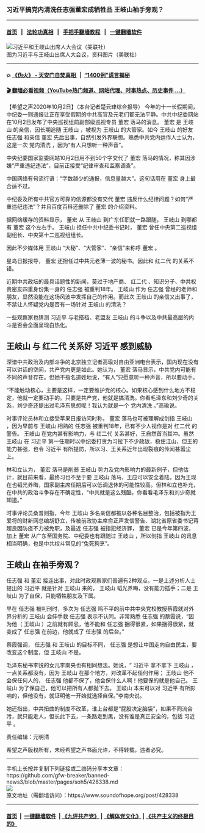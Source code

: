 ### 习近平搞党内清洗任志强董宏成牺牲品 王岐山袖手旁观？
------------------------

#### [首页](https://github.com/gfw-breaker/banned-news3/blob/master/README.md) &nbsp;&nbsp;|&nbsp;&nbsp; [法轮功真相](https://github.com/begood0513/basic/blob/master/README.md)  &nbsp;&nbsp;|&nbsp;&nbsp; [手把手翻墙教程](https://github.com/gfw-breaker/guides/wiki)  &nbsp;&nbsp;|&nbsp;&nbsp; [一键翻墙软件](https://github.com/gfw-breaker/nogfw/blob/master/README.md)  



<div><img alt="习近平和王岐山出席人大会议（美联社）" src="https://img.soundofhope.org/2020-04/wuhanfeiyan_2020-04-21_2-1587474059101.jpeg"/>
<br/><figcaption class="caption">
 图为习近平与王岐山出席人大会议，资料图片（美联社）
</figcaption></div><hr/>

#### 💥 [《伪火》 - 天安门自焚真相 ](http://158.247.195.190:10000/videos/blog/weihuo.html)&nbsp; |&nbsp; [“1400例”谎言揭秘  ](http://158.247.195.190:10000/videos/blog/jiexi1400.html)

#### [ 🎬  翻墙必看视频（YouTube热门频道、网站代理、时事热点、历史事件 ...）](https://github.com/gfw-breaker/links/blob/master/banned.md)

<div><div class="Content__Wrapper sc-1bvya0-0 grZQxZ">
 <p class="meta-top">
  <span class="meta">
   【希望之声2020年10月2日】（本台记者楚云珒综合报导）
  </span>
  今年的十一长假期间，中纪委一则通报让正在享受假期的中共高官及元老们都无法平静。中共中纪委网站在10月2日发布了中央巡视组前副部级巡视专员
  <ok href="/term/388819">
   董宏
  </ok>
  落马的消息。
  <ok href="/term/388819">
   董宏
  </ok>
  是
  <ok href="/term/9609">
   王岐山
  </ok>
  的亲信，因长期追随
  <ok href="/term/9609">
   王岐山
  </ok>
  ，被视为
  <ok href="/term/9609">
   王岐山
  </ok>
  的大管家。如今
  <ok href="/term/9609">
   王岐山
  </ok>
  的好友
  <ok href="/term/18087">
   任志强
  </ok>
  和亲信
  <ok href="/term/388819">
   董宏
  </ok>
  先后出事，自然引发外界联想。熟悉中共党内运作人士认为，这是一次
  <ok href="/term/25304">
   党内清洗
  </ok>
  ，因为“有人只想听一种声音”。
 </p>
 <p>
  中央纪委国家监委网站10月2日用不到50个字交代了
  <ok href="/term/388819">
   董宏
  </ok>
  落马的情况，称其因涉嫌“严重违纪违法”，目前正接受“纪律审查和监察调查”。
 </p>
 <div class="AD_Embed__Wrap-sc-1xslmin-0 igMuqX module desktop">
  <div>
  </div>
 </div>
 <p>
  中国网络有句流行语：“字数越少的通报，信息量越大”。这句话用在
  <ok href="/term/388819">
   董宏
  </ok>
  身上最合适不过。
 </p>
 <p>
  中纪委及所有中共官方可靠的信源都没有交代
  <ok href="/term/388819">
   董宏
  </ok>
  违反什么纪律问题？如何“严重违纪违法”？并且百度百科还删除了
  <ok href="/term/388819">
   董宏
  </ok>
  的介绍资料。
 </p>
 <p>
  据网络缓存的资料显示，
  <ok href="/term/388819">
   董宏
  </ok>
  从
  <ok href="/term/9609">
   王岐山
  </ok>
  到广东任职就一路跟随，
  <ok href="/term/9609">
   王岐山
  </ok>
  到哪都有
  <ok href="/term/388819">
   董宏
  </ok>
  这个左右手。
  <ok href="/term/9609">
   王岐山
  </ok>
  担任中共中纪委书记时，
  <ok href="/term/388819">
   董宏
  </ok>
  曾任中央第二巡视组副组长、中央第十二巡视组组长。
 </p>
 <p>
  因此不少媒体用
  <ok href="/term/9609">
   王岐山
  </ok>
  “大秘”、“大管家”、“亲信”来称呼
  <ok href="/term/388819">
   董宏
  </ok>
  。
 </p>
 <p>
  星岛日报报导，
  <ok href="/term/388819">
   董宏
  </ok>
  还担任过中共元老薄一波的秘书。因此和
  <ok href="/term/9445">
   红二代
  </ok>
  的关系不错。
 </p>
 <p>
  近期中共政坛的最具话题性的新闻，莫过于地产商、
  <ok href="/term/9445">
   红二代
  </ok>
  、知识分子、中共权贵密友四重身份集一身的
  <ok href="/term/18087">
   任志强
  </ok>
  被重判18年。
  <ok href="/term/9609">
   王岐山
  </ok>
  作为
  <ok href="/term/18087">
   任志强
  </ok>
  曾经的老师和朋友，显然没能在这场风波中发挥自己的作用。而此次
  <ok href="/term/9609">
   王岐山
  </ok>
  的亲信又出事了，不禁让人怀疑党内是否有一场针对
  <ok href="/term/9609">
   王岐山
  </ok>
  的清洗？
 </p>
 <p>
  一些观察家也猜测
  <ok href="/term/1063">
   习近平
  </ok>
  与老搭档、老盟友
  <ok href="/term/9609">
   王岐山
  </ok>
  的斗争以及中共最高层的内斗是否会全面呈现白热化。
 </p>
 <h2>
  <ok href="/term/9609">
   王岐山
  </ok>
  与
  <ok href="/term/9445">
   红二代
  </ok>
  关系好
  <ok href="/term/1063">
   习近平
  </ok>
  感到威胁
 </h2>
 <p>
  深谙中共政治及内部斗争的北京独立记者高瑜对自由亚洲电台表示，国内现在没有可以讲话的空间，共产党内更是如此。她认为，
  <ok href="/term/388819">
   董宏
  </ok>
  落马显示，中共党内可能有不同的声音存在。但她不指名道姓地说，“有人”只愿意听一种声音，所以要动手。
 </p>
 <p>
  “不能触动核心，主要是这样，一定要维护党的核心。如果核心感到什么地方不稳定，他就一定要动手的。只要是共产党，他就是搞清洗。你看毛泽东和刘少奇的关系，刘少奇还提出过毛泽东思想呢！我认为就是一个
  <ok href="/term/25304">
   党内清洗
  </ok>
  。”高瑜说。
 </p>
 <p>
  时事评论员林和立接受苹果日报访问时称，
  <ok href="/term/388819">
   董宏
  </ok>
  落马也可被理解成剑指
  <ok href="/term/9609">
   王岐山
  </ok>
  ，因为早前与
  <ok href="/term/9609">
   王岐山
  </ok>
  相熟的
  <ok href="/term/18087">
   任志强
  </ok>
  被重判18年，已有不少人视作是对
  <ok href="/term/9445">
   红二代
  </ok>
  的警告。
  <ok href="/term/9609">
   王岐山
  </ok>
  在党内甚有影响力，与
  <ok href="/term/9445">
   红二代
  </ok>
  关系甚好，王自然首当其冲。虽然
  <ok href="/term/9609">
   王岐山
  </ok>
  在
  <ok href="/term/1063">
   习近平
  </ok>
  第一任期时以中纪委打贪为习拉下不少政敌，稳住江山，但王的能力甚强，也令
  <ok href="/term/1063">
   习近平
  </ok>
  有所提防，所以习、王关系近年出现裂痕的传闻甚嚣尘上。
 </p>
 <p>
  林和立认为，
  <ok href="/term/388819">
   董宏
  </ok>
  落马是削弱
  <ok href="/term/9609">
   王岐山
  </ok>
  势力及党内影响力的最新例子，但他估计，就目前来看，最终习也不至于要
  <ok href="/term/9609">
   王岐山
  </ok>
  落马，王应可以安全着陆，因为王现在也韬光养晦，国家副主席任期后可以低调退休的可能性较高。但林和立也补充，在中共的政治斗争存在不确定性，“中共就是这么残酷，你看看毛泽东和刘少奇就知道。”
 </p>
 <p>
  时事评论员桑普则指，今年
  <ok href="/term/9609">
   王岐山
  </ok>
  多名亲信都被以各种名目整治，包括被指为王爱将的财新网总编胡舒立，传被前政协主席俞正声发信警告、湖北省原省委书记蒋超良因防疫不力被免职，及最近
  <ok href="/term/18087">
   任志强
  </ok>
  被指犯经济罪，
  <ok href="/term/388819">
   董宏
  </ok>
  已是今年第四波，加上
  <ok href="/term/388819">
   董宏
  </ok>
  从广东至国务院、中纪委也有跟随过
  <ok href="/term/9609">
   王岐山
  </ok>
  ，所以剑指
  <ok href="/term/9609">
   王岐山
  </ok>
  的讯息相当明确，也是中共权斗常见的“兔死狗烹”。
 </p>
 <h2>
  <ok href="/term/9609">
   王岐山
  </ok>
  在袖手旁观？
 </h2>
 <p>
  <ok href="/term/18087">
   任志强
  </ok>
  和
  <ok href="/term/388819">
   董宏
  </ok>
  接连出事，对此时政观察家们普遍有2种观点。一是上述分析人士提出的
  <ok href="/term/1063">
   习近平
  </ok>
  就是针对
  <ok href="/term/9609">
   王岐山
  </ok>
  来的，
  <ok href="/term/9609">
   王岐山
  </ok>
  韬光养晦，没有能力插手；二是
  <ok href="/term/9609">
   王岐山
  </ok>
  为了自保，只能牺牲朋友及下属。
 </p>
 <div class="AD_Embed__Wrap-sc-1xslmin-0 igMuqX module desktop">
  <div>
  </div>
 </div>
 <p>
  早在
  <ok href="/term/18087">
   任志强
  </ok>
  被判刑时，多次为
  <ok href="/term/18087">
   任志强
  </ok>
  鸣不平的前中共中央党校教授蔡霞就对外界分析的
  <ok href="/term/9609">
   王岐山
  </ok>
  会伸手救
  <ok href="/term/18087">
   任志强
  </ok>
  表示不认同。非常熟悉
  <ok href="/term/18087">
   任志强
  </ok>
  的蔡霞说，“因为他（
  <ok href="/term/9609">
   王岐山
  </ok>
  ）之前就有顾忌，他不能和
  <ok href="/term/18087">
   任志强
  </ok>
  捆得很紧，如果捆得很紧，就变成了
  <ok href="/term/18087">
   任志强
  </ok>
  在前边，他就成了
  <ok href="/term/18087">
   任志强
  </ok>
  的后台。”
 </p>
 <p>
  蔡霞强调，
  <ok href="/term/18087">
   任志强
  </ok>
  和
  <ok href="/term/9609">
   王岐山
  </ok>
  的目标不同，
  <ok href="/term/18087">
   任志强
  </ok>
  是想让中国走向自由民主，要改变这个制度，但
  <ok href="/term/9609">
   王岐山
  </ok>
  不是。
 </p>
 <p>
  毛泽东秘书李锐的女儿李南央也有相同想法。她说，“
  <ok href="/term/1063">
   习近平
  </ok>
  拿不拿下
  <ok href="/term/9609">
   王岐山
  </ok>
  ，一点关系都没有，因为
  <ok href="/term/9609">
   王岐山
  </ok>
  在那个地方，对改革不起任何作用；
  <ok href="/term/9609">
   王岐山
  </ok>
  他不会保任何人的，
  <ok href="/term/18087">
   任志强
  </ok>
  他都不保了，他会保什么人啊！他要保的就是他自己。
  <ok href="/term/9609">
   王岐山
  </ok>
  为了保自己，他可以把所有人都抛下去。
  <ok href="/term/9609">
   王岐山
  </ok>
  本来可以对
  <ok href="/term/1063">
   习近平
  </ok>
  有所影响的，但他没有，就证明他一开始就选择自保。”李南央说。
 </p>
 <p>
  她还指出，中共扭曲的制度不改革，谁上台都是“屁股决定脑袋”，如果不同流合污，就只能走人，但长此下去，一条路走到黑，没有谁是真正安全的，包括
  <ok href="/term/1063">
   习近平
  </ok>
  。
 </p>
 <p class="meta-btm">
  责任编辑：元明清
 </p>
 <p class="meta-btm">
  希望之声版权所有，未经希望之声书面允许，不得转载，违者必究。
 </p>
</div>
</div>
<hr/>
手机上长按并复制下列链接或二维码分享本文章：<br/>
https://github.com/gfw-breaker/banned-news3/blob/master/pages/soh5/428338.md <br/>
<a href='https://github.com/gfw-breaker/banned-news3/blob/master/pages/soh5/428338.md'><img src='https://github.com/gfw-breaker/banned-news3/blob/master/pages/soh5/428338.md.png'/></a> <br/>
原文地址（需翻墙访问）：https://www.soundofhope.org/post/428338


------------------------
#### [首页](https://github.com/gfw-breaker/banned-news3/blob/master/README.md) &nbsp;|&nbsp; [一键翻墙软件](https://github.com/gfw-breaker/nogfw/blob/master/README.md) &nbsp;| [《九评共产党》](https://github.com/gfw-breaker/9ping.md/blob/master/README.md#九评之一评共产党是什么) | [《解体党文化》](https://github.com/gfw-breaker/jtdwh.md/blob/master/README.md) | [《共产主义的终极目的》](https://github.com/gfw-breaker/gczydzjmd.md/blob/master/README.md)


<img src='http://gfw-breaker.win/banned-news3/pages/soh5/428338.md' width='0px' height='0px'/>